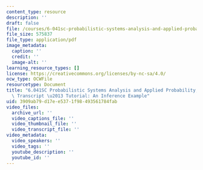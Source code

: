 ```yaml
---
content_type: resource
description: ''
draft: false
file: /courses/6-041sc-probabilistic-systems-analysis-and-applied-probability-fall-2013/3909ab79d17ee5371f98493561784fab_MIT6_041SCF13_An_Inference_Example_300k.pdf
file_size: 575837
file_type: application/pdf
image_metadata:
  caption: ''
  credit: ''
  image-alt: ''
learning_resource_types: []
license: https://creativecommons.org/licenses/by-nc-sa/4.0/
ocw_type: OCWFile
resourcetype: Document
title: "6.041SC Probabilistic Systems Analysis and Applied Probability, Fall 2013\
  \ Transcript \u2013 Tutorial: An Inference Example"
uid: 3909ab79-d17e-e537-1f98-493561784fab
video_files:
  archive_url: ''
  video_captions_file: ''
  video_thumbnail_file: ''
  video_transcript_file: ''
video_metadata:
  video_speakers: ''
  video_tags: ''
  youtube_description: ''
  youtube_id: ''
---
```

